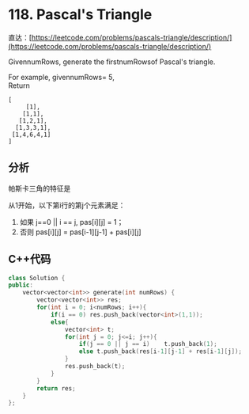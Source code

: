 # 118. Pascal's Triangle

直达：[https://leetcode.com/problems/pascals-triangle/description/](https://leetcode.com/problems/pascals-triangle/description/)

GivennumRows, generate the firstnumRowsof Pascal's triangle.

For example, givennumRows= 5,  
Return

```
[
     [1],
    [1,1],
   [1,2,1],
  [1,3,3,1],
 [1,4,6,4,1]
]
```

## 分析

帕斯卡三角的特征是

从1开始，以下第i行的第j个元素满足：

1. 如果 j==0 \|\| i == j, pas\[i\]\[j\] = 1；
2. 否则 pas\[i\]\[j\] = pas\[i-1\]\[j-1\] + pas\[i\]\[j\]

## C++代码

```cpp
class Solution {
public:
    vector<vector<int>> generate(int numRows) {
        vector<vector<int>> res;
        for(int i = 0; i<numRows; i++){
            if(i == 0) res.push_back(vector<int>(1,1));
            else{
                vector<int> t;
                for(int j = 0; j<=i; j++){
                    if(j == 0 || j == i)    t.push_back(1);
                    else t.push_back(res[i-1][j-1] + res[i-1][j]);
                }
                res.push_back(t);
            }
        }
        return res;
    }
};
```



